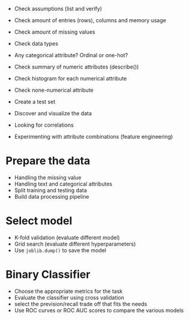 - Check assumptions (list and verify)
- Check amount of entries (rows), columns and memory usage
- Check amount of missing values
- Check data types
- Any categorical attribute? Ordinal or one-hot?
- Check summary of numeric attributes (describe())
- Check histogram for each numerical attribute
- Check none-numerical attribute

- Create a test set

- Discover and visualize the data

- Looking for correlations

- Experimenting with attribute combinations (feature engineering)

# Prepare the data
- Handling the missing value
- Handling text and categorical attributes
- Split training and testing data
- Build data processing pipeline

# Select model
- K-fold validation (evaluate different model)
- Grid search (evaluate different hyperparameters)
- Use `joblib.dump()` to save the model


# Binary Classifier
- Choose the appropriate metrics for the task
- Evaluate the classifier using cross validation
- select the prevision/recall trade off that fits the needs
- Use ROC curves or ROC AUC scores to compare the various models